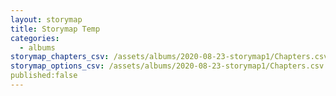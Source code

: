 ```yaml
---
layout: storymap
title: Storymap Temp
categories:
  - albums
storymap_chapters_csv: /assets/albums/2020-08-23-storymap1/Chapters.csv
storymap_options_csv: /assets/albums/2020-08-23-storymap1/Chapters.csv
published:false
---
```


